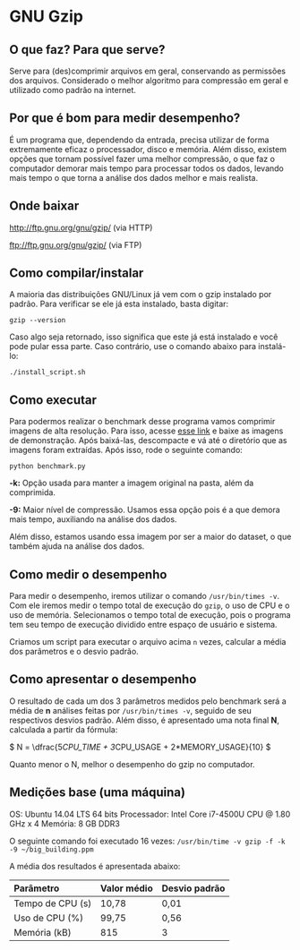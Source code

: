 # GNU Gzip
## O que faz? Para que serve?
Serve para (des)comprimir arquivos em geral, conservando as permissões dos arquivos. Considerado o melhor algoritmo para compressão em geral e utilizado como padrão na internet.
## Por que é bom para medir desempenho?
É um programa que, dependendo da entrada, precisa utilizar de forma extremamente eficaz o processador, disco e memória. Além disso, existem opções que tornam possível
fazer uma melhor compressão, o que faz o computador demorar mais tempo para processar todos os dados, levando mais tempo o que torna a análise dos dados melhor e mais
realista.
## Onde baixar
 http://ftp.gnu.org/gnu/gzip/ (via HTTP)

 ftp://ftp.gnu.org/gnu/gzip/ (via FTP)

## Como compilar/instalar
A maioria das distribuições GNU/Linux já vem com o gzip instalado por padrão. Para verificar se ele já esta instalado, basta digitar:
```
gzip --version
```
Caso algo seja retornado, isso significa que este já está instalado e você pode pular essa parte. Caso contrário, use o comando abaixo para
instalá-lo:

```
./install_script.sh
```

## Como executar
Para podermos realizar o benchmark desse programa vamos comprimir imagens de alta resolução. Para isso, acesse [esse link](http://imagecompression.info/test_images/rgb16bit_linear.zip) e baixe as imagens de demonstração. Após baixá-las, descompacte e vá até o diretório que as imagens foram extraídas. Após isso, rode o seguinte comando:
```
python benchmark.py
```
**-k:** Opção usada para manter a imagem original na pasta, além da comprimida.

**-9:** Maior nível de compressão. Usamos essa opção pois é a que demora mais tempo, auxiliando na análise dos dados.

Além disso, estamos usando essa imagem por ser a maior do dataset, o que também ajuda na análise dos dados.


## Como medir o desempenho
Para medir o desempenho, iremos utilizar o comando `/usr/bin/times -v`. Com ele iremos medir o tempo total de execução do `gzip`, o uso de CPU e o uso de memória. Selecionamos o tempo total de execução, pois o programa tem seu tempo de execução dividido entre espaço de usuário e sistema.

Criamos um script para executar o arquivo acima `n` vezes, calcular a média dos parâmetros e o desvio padrão.

## Como apresentar o desempenho
O resultado de cada um dos 3 parâmetros medidos pelo benchmark será a média de **n** análises feitas por `/usr/bin/times -v`, seguido de seu respectivos desvios padrão.
Além disso, é apresentado uma nota final **N**, calculada a partir da fórmula:

$ N = \dfrac{5*CPU\_TIME + 3*CPU\_USAGE + 2*MEMORY\_USAGE}{10} $

Quanto menor o N, melhor o desempenho do gzip no computador.

## Medições base (uma máquina)
OS: Ubuntu 14.04 LTS 64 bits
Processador: Intel Core i7-4500U CPU @ 1.80 GHz x 4
Memória: 8 GB DDR3

O seguinte comando foi executado 16 vezes: `/usr/bin/time -v gzip -f -k -9 ~/big_building.ppm`

A média dos resultados é apresentada abaixo:

|     Parâmetro    | Valor médio | Desvio padrão |
|:-----------------|:------------|:--------------|
| Tempo de CPU (s) |    10,78    |      0,01     |
| Uso de CPU (%)   |    99,75    |      0,56     |               
| Memória (kB)     |     815     |       3       |
